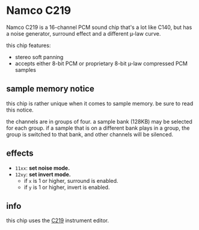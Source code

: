 # Namco C219

Namco C219 is a 16-channel PCM sound chip that's a lot like C140, but has a noise generator, surround effect and a different µ-law curve.

this chip features:

- stereo soft panning
- accepts either 8-bit PCM or proprietary 8-bit µ-law compressed PCM samples

## sample memory notice

this chip is rather unique when it comes to sample memory. be sure to read this notice.

the channels are in groups of four. a sample bank (128KB) may be selected for each group.
if a sample that is on a different bank plays in a group, the group is switched to that bank, and other channels will be silenced.

## effects

- `11xx`: **set noise mode.**
- `12xy`: **set invert mode.**
  - if `x` is 1 or higher, surround is enabled.
  - if `y` is 1 or higher, invert is enabled.

## info

this chip uses the [C219](../4-instrument/c219.md) instrument editor.
